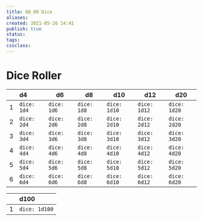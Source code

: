 ```yaml
---
title: 60_00 Dice
aliases: 
created: 2021-05-26 14:41
publish: true
status: 
tags: 
cssclass: 
---
```


# Dice Roller

|     | d4          | d6          | d8          | d10          | d12          | d20          |
|:---:|:----------- | ----------- | ----------- | ------------ | ------------ | ------------ |
|  1  | `dice: 1d4` | `dice: 1d6` | `dice: 1d8` | `dice: 1d10` | `dice: 1d12` | `dice: 1d20` |
|  2  | `dice: 2d4` | `dice: 2d6` | `dice: 2d8` | `dice: 2d10` | `dice: 2d12` | `dice: 2d20` |
|  3  | `dice: 3d4` | `dice: 3d6` | `dice: 3d8` | `dice: 3d10` | `dice: 3d12` | `dice: 3d20` |
|  4  | `dice: 4d4` | `dice: 4d6` | `dice: 4d8` | `dice: 4d10` | `dice: 4d12` | `dice: 4d20` |
|  5  | `dice: 5d4` | `dice: 5d6` | `dice: 5d8` | `dice: 5d10` | `dice: 5d12` | `dice: 5d20` |
|  6  | `dice: 6d4` | `dice: 6d6` | `dice: 6d8` | `dice: 6d10` | `dice: 6d12` | `dice: 6d20` | 

|     | d100          | 
|:---:|:------------- |
|  1  | `dice: 1d100` |
